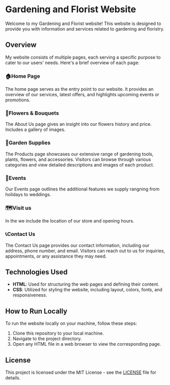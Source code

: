 # Gardening and Florist Website

Welcome to my Gardening and Florist website! This website is designed to provide you with information and services related to gardening and floristry.

## Overview

My website consists of multiple pages, each serving a specific purpose to cater to our users' needs. Here's a brief overview of each page:

### 🏠Home Page
The home page serves as the entry point to our website. It provides an overview of our services, latest offers, and highlights upcoming events or promotions.

### 💮Flowers & Bouquets
The About Us page gives an insight into our flowers history and price. Includes a gallery of images.

### 🏡Garden Supplies
The Products page showcases our extensive range of gardening tools, plants, flowers, and accessories. Visitors can browse through various categories and view detailed descriptions and images of each product.

### 🥳Events
Our Events page outlines the additional features we supply rangning from holidays to weddings.

### 🗺️Visit us
In the we include the location of our store and opening hours.

### 📞Contact Us
The Contact Us page provides our contact information, including our address, phone number, and email. Visitors can reach out to us for inquiries, appointments, or any assistance they may need.

## Technologies Used
- **HTML**: Used for structuring the web pages and defining their content.
- **CSS**: Utilized for styling the website, including layout, colors, fonts, and responsiveness.

## How to Run Locally
To run the website locally on your machine, follow these steps:
1. Clone this repository to your local machine.
2. Navigate to the project directory.
3. Open any HTML file in a web browser to view the corresponding page.

## License
This project is licensed under the MIT License - see the [LICENSE](LICENSE) file for details.
